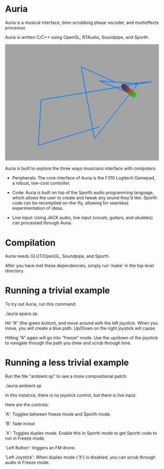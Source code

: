 # Auria

Auria is a musical interface, time-scrubbing phase vocoder, and multieffects processor.

Auria is written C/C++ using OpenGL, RTAudio, Soundpipe, and Sporth. 

![screenshot](screenshot.png)

Auria is built to explore the three ways musicians interface with computers:

- Peripherals: The core interface of Auria is the F310 Logitech Gamepad, 
a robust, low-cost controller. 

- Code: Auria is built on top of the Sporth audio programming language, which allows the 
user to create and tweak any sound they'd like. Sporth code can be recompiled on-the-fly, allowing 
for seamless experimentation of ideas. 

- Live input: Using JACK audio, live input (vocals, guitars, and ukuleles) can processed through Auria. 

# Compilation

Auria needs GLUT/OpenGL, Soundpipe, and Sporth. 

After you have met these dependencies, simply run 'make' in the top level directory.


# Running a trivial example

To try out Auria, run this command:

./auria space.sp

Hit "A" (the green button), and move around with the left joystick. When you move,
you will create a blue path. Up/Down on the right joystick will cause.  

Hitting "A" again will go into "freeze" mode. Use the up/down of the joystick to navigate
through the path you drew and scrub through time. 


# Running a less trivial example

Run the file "ambient.sp" to see a more compositional patch:

./auria ambient.sp

In this instance, there is no joystick control, but there is live input. 

Here are the controls:

'A': Toggles between freeze mode and Sporth mode.

'B': fade in/out

'X': Toggles duplex mode. Enable this in Sporth mode to get Sporth code to run in Freeze mode.

'Left Button': triggers an FM drone.

'Left Joystick': When duplex mode ('X') is disabled, you can scrub through audio in Freeze mode.
